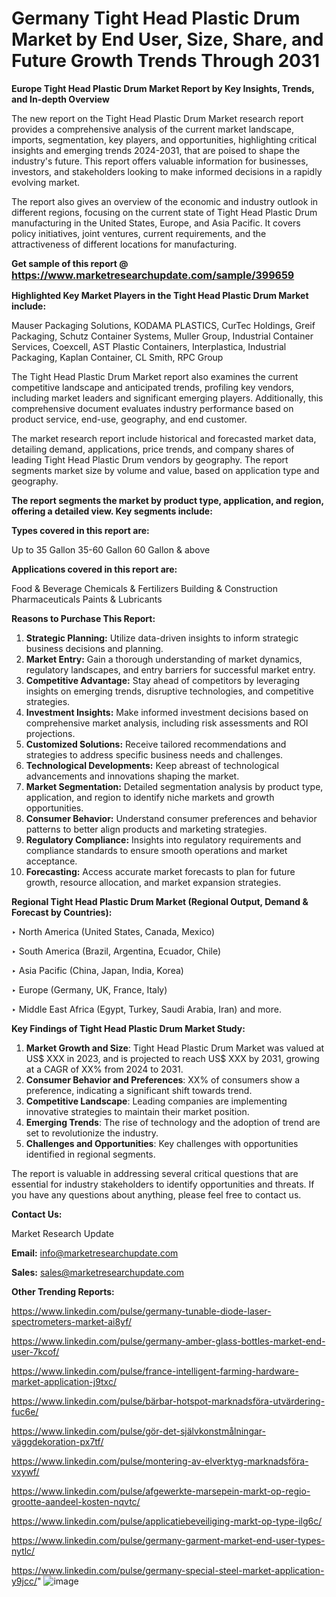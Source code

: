 # Germany Tight Head Plastic Drum Market by End User, Size, Share, and Future Growth Trends Through 2031

<strong>Europe Tight Head Plastic Drum Market Report by Key Insights, Trends, and In-depth Overview</strong>

The new report on the Tight Head Plastic Drum Market research report provides a comprehensive analysis of the current market landscape, imports, segmentation, key players, and opportunities, highlighting critical insights and emerging trends 2024-2031,</strong> that are poised to shape the industry's future. This report offers valuable information for businesses, investors, and stakeholders looking to make informed decisions in a rapidly evolving market.

The report also gives an overview of the economic and industry outlook in different regions, focusing on the current state of Tight Head Plastic Drum manufacturing in the United States, Europe, and Asia Pacific. It covers policy initiatives, joint ventures, current requirements, and the attractiveness of different locations for manufacturing.

<strong>Get sample of this report @ <a href=https://www.marketresearchupdate.com/sample/399659><font size=3 color=#0000ff>https://www.marketresearchupdate.com/sample/399659</font></a></strong>

<strong>Highlighted Key Market Players in the Tight Head Plastic Drum Market include:</strong>

Mauser Packaging Solutions, KODAMA PLASTICS, CurTec Holdings, Greif Packaging, Schutz Container Systems, Muller Group, Industrial Container Services, Coexcell, AST Plastic Containers, Interplastica, Industrial Packaging, Kaplan Container, CL Smith, RPC Group

The Tight Head Plastic Drum Market report also examines the current competitive landscape and anticipated trends, profiling key vendors, including market leaders and significant emerging players. Additionally, this comprehensive document evaluates industry performance based on product service, end-use, geography, and end customer.

The market research report include historical and forecasted market data, detailing demand, applications, price trends, and company shares of leading Tight Head Plastic Drum vendors by geography. The report segments market size by volume and value, based on application type and geography.

<strong>The report segments the market by product type, application, and region, offering a detailed view. Key segments include:</strong>

<strong>Types covered in this report are:</strong>

Up to 35 Gallon
35-60 Gallon
60 Gallon & above

<strong>Applications covered in this report are:</strong>

Food & Beverage
Chemicals & Fertilizers
Building & Construction
Pharmaceuticals
Paints & Lubricants

<strong>Reasons to Purchase This Report:</strong>
<ol>
  <li><strong>Strategic Planning:</strong> Utilize data-driven insights to inform strategic business decisions and planning.</li>
  <li><strong>Market Entry:</strong> Gain a thorough understanding of market dynamics, regulatory landscapes, and entry barriers for successful market entry.</li>
  <li><strong>Competitive Advantage:</strong> Stay ahead of competitors by leveraging insights on emerging trends, disruptive technologies, and competitive strategies.</li>
  <li><strong>Investment Insights:</strong> Make informed investment decisions based on comprehensive market analysis, including risk assessments and ROI projections.</li>
  <li><strong>Customized Solutions:</strong> Receive tailored recommendations and strategies to address specific business needs and challenges.</li>
  <li><strong>Technological Developments:</strong> Keep abreast of technological advancements and innovations shaping the market.</li>
  <li><strong>Market Segmentation:</strong> Detailed segmentation analysis by product type, application, and region to identify niche markets and growth opportunities.</li>
  <li><strong>Consumer Behavior:</strong> Understand consumer preferences and behavior patterns to better align products and marketing strategies.</li>
  <li><strong>Regulatory Compliance:</strong> Insights into regulatory requirements and compliance standards to ensure smooth operations and market acceptance.</li>
  <li><strong>Forecasting:</strong> Access accurate market forecasts to plan for future growth, resource allocation, and market expansion strategies.</li>
</ol>

<strong>Regional Tight Head Plastic Drum Market (Regional Output, Demand &amp; Forecast by Countries):</strong>

‣ North America (United States, Canada, Mexico)

‣ South America (Brazil, Argentina, Ecuador, Chile)

‣ Asia Pacific (China, Japan, India, Korea)

‣ Europe (Germany, UK, France, Italy)

‣ Middle East Africa (Egypt, Turkey, Saudi Arabia, Iran) and more.

<strong>Key Findings of Tight Head Plastic Drum Market Study:</strong>
<ol>
  <li><strong>Market Growth and Size</strong>: Tight Head Plastic Drum Market was valued at US$ XXX in 2023, and is projected to reach US$ XXX by 2031, growing at a CAGR of XX% from 2024 to 2031.</li>
  <li><strong>Consumer Behavior and Preferences</strong>: XX% of consumers show a preference, indicating a significant shift towards trend.</li>
  <li><strong>Competitive Landscape</strong>: Leading companies are implementing innovative strategies to maintain their market position.</li>
  <li><strong>Emerging Trends</strong>: The rise of technology and the adoption of trend are set to revolutionize the industry.</li>
  <li><strong>Challenges and Opportunities</strong>: Key challenges with opportunities identified in regional segments.</li>
</ol>

The report is valuable in addressing several critical questions that are essential for industry stakeholders to identify opportunities and threats. If you have any questions about anything, please feel free to contact us.

<strong>Contact Us:</strong>

Market Research Update

<strong>Email:</strong> info@marketresearchupdate.com

<strong>Sales:</strong> sales@marketresearchupdate.com

<strong>Other Trending Reports:</strong>

<a href=https://www.linkedin.com/pulse/germany-tunable-diode-laser-spectrometers-market-ai8yf/>https://www.linkedin.com/pulse/germany-tunable-diode-laser-spectrometers-market-ai8yf/</a>

<a href=https://www.linkedin.com/pulse/germany-amber-glass-bottles-market-end-user-7kcof/>https://www.linkedin.com/pulse/germany-amber-glass-bottles-market-end-user-7kcof/</a>

<a href=https://www.linkedin.com/pulse/france-intelligent-farming-hardware-market-application-j9txc/>https://www.linkedin.com/pulse/france-intelligent-farming-hardware-market-application-j9txc/</a>

<a href=https://www.linkedin.com/pulse/bärbar-hotspot-marknadsföra-utvärdering-fuc6e/>https://www.linkedin.com/pulse/bärbar-hotspot-marknadsföra-utvärdering-fuc6e/</a>

<a href=https://www.linkedin.com/pulse/gör-det-självkonstmålningar-väggdekoration-px7tf/>https://www.linkedin.com/pulse/gör-det-självkonstmålningar-väggdekoration-px7tf/</a>

<a href=https://www.linkedin.com/pulse/montering-av-elverktyg-marknadsföra-vxywf/>https://www.linkedin.com/pulse/montering-av-elverktyg-marknadsföra-vxywf/</a>

<a href=https://www.linkedin.com/pulse/afgewerkte-marsepein-markt-op-regio-grootte-aandeel-kosten-nqvtc/>https://www.linkedin.com/pulse/afgewerkte-marsepein-markt-op-regio-grootte-aandeel-kosten-nqvtc/</a>

<a href=https://www.linkedin.com/pulse/applicatiebeveiliging-markt-op-type-ilg6c/>https://www.linkedin.com/pulse/applicatiebeveiliging-markt-op-type-ilg6c/</a>

<a href=https://www.linkedin.com/pulse/germany-garment-market-end-user-types-nytlc/>https://www.linkedin.com/pulse/germany-garment-market-end-user-types-nytlc/</a>

<a href=https://www.linkedin.com/pulse/germany-special-steel-market-application-y9jcc/>https://www.linkedin.com/pulse/germany-special-steel-market-application-y9jcc/</a>"
![image](https://github.com/user-attachments/assets/e731858d-9905-4356-8648-b7a849dc4076)
